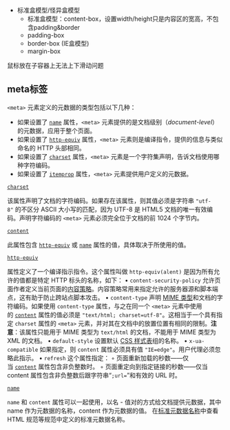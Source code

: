- 标准盒模型/怪异盒模型
    - 标准盒模型：content-box，设置width/height只是内容区的宽高，不包含padding&border
    - padding-box
    - border-box (IE盒模型)
    - margin-box

鼠标放在子容器上无法上下滑动问题


## meta标签


`<meta>` 元素定义的元数据的类型包括以下几种：

- 如果设置了 [`name`](https://developer.mozilla.org/zh-CN/docs/Web/HTML/Element/meta#name) 属性，`<meta>` 元素提供的是文档级别（_document-level_）的元数据，应用于整个页面。
- 如果设置了 [`http-equiv`](https://developer.mozilla.org/zh-CN/docs/Web/HTML/Element/meta#http-equiv) 属性，`<meta>` 元素则是编译指令，提供的信息与类似命名的 HTTP 头部相同。
- 如果设置了 [`charset`](https://developer.mozilla.org/zh-CN/docs/Web/HTML/Element/meta#charset) 属性，`<meta>` 元素是一个字符集声明，告诉文档使用哪种字符编码。
- 如果设置了 [`itemprop`](https://developer.mozilla.org/zh-CN/docs/Web/HTML/Global_attributes#itemprop) 属性，`<meta>` 元素提供用户定义的元数据。

[`charset`](https://developer.mozilla.org/zh-CN/docs/Web/HTML/Element/meta#charset)


该属性声明了文档的字符编码。如果存在该属性，则其值必须是字符串 `"utf-8"` 的不区分 ASCII 大小写的匹配，因为 UTF-8 是 HTML5 文档的唯一有效编码。声明字符编码的 `<meta>` 元素必须完全位于文档的前 1024 个字节内。


[`content`](https://developer.mozilla.org/zh-CN/docs/Web/HTML/Element/meta#content)


此属性包含 [`http-equiv`](https://developer.mozilla.org/zh-CN/docs/Web/HTML/Element/meta#http-equiv) 或 [`name`](https://developer.mozilla.org/zh-CN/docs/Web/HTML/Element/meta#name) 属性的值，具体取决于所使用的值。


[`http-equiv`](https://developer.mozilla.org/zh-CN/docs/Web/HTML/Element/meta#http-equiv)


属性定义了一个编译指示指令。这个属性叫做 `http-equiv(alent)` 是因为所有允许的值都是特定 HTTP 标头的名称，如下：
• `content-security-policy` 允许页面作者定义当前页面的[内容策略](https://developer.mozilla.org/zh-CN/docs/Web/HTTP/Headers/Content-Security-Policy)。内容策略常用来指定允许的服务器源和脚本端点，这有助于防止跨站点脚本攻击。
• `content-type` 声明 [MIME 类型](https://developer.mozilla.org/zh-CN/docs/Web/HTTP/Basics_of_HTTP/MIME_types)和文档的字符编码。如果使用 `content-type` 属性，与之在同一个 `<meta>` 元素中使用的 [`content`](https://developer.mozilla.org/zh-CN/docs/Web/HTML/Element/meta#content) 属性的值必须是 `"text/html; charset=utf-8"`。这相当于一个具有指定 `charset` 属性的 `<meta>` 元素，并对其在文档中的放置位置有相同的限制。**注意**：该属性只能用于 MIME 类型为 `text/html` 的文档，不能用于 MIME 类型为 XML 的文档。
• `default-style` 设置默认 [CSS 样式表](https://developer.mozilla.org/zh-CN/docs/Web/CSS)组的名称。
• `x-ua-compatible` 如果指定，则 `content` 属性必须具有值 `"IE=edge"`。用户代理必须忽略此指示。
• `refresh` 这个属性指定：
    ◦ 页面重新加载的秒数——仅当 [`content`](https://developer.mozilla.org/zh-CN/docs/Web/HTML/Element/meta#content) 属性包含非负整数时。
    ◦ 页面重定向到指定链接的秒数——仅当 content 属性包含非负整数后跟字符串“`;url=`”和有效的 URL 时。


[`name`](https://developer.mozilla.org/zh-CN/docs/Web/HTML/Element/meta#name)


`name` 和 `content` 属性可以一起使用，以名 - 值对的方式给文档提供元数据，其中 name 作为元数据的名称，content 作为元数据的值。 在[标准元数据名称](https://developer.mozilla.org/zh-CN/docs/Web/HTML/Element/meta/name)中查看 HTML 规范等规范中定义的标准元数据名称。

